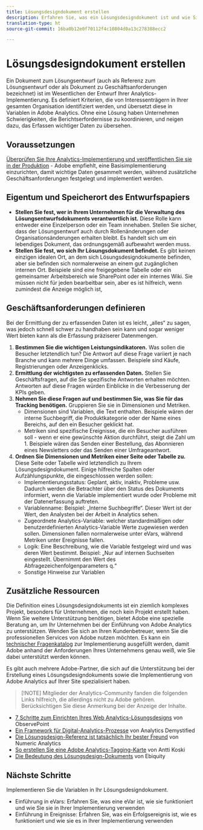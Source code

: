 ```yaml
---
title: Lösungsdesigndokument erstellen
description: Erfahren Sie, was ein Lösungsdesigndokument ist und wie Sie es in Ihrem Unternehmen verwenden können.
translation-type: ht
source-git-commit: 16ba0b12e0f70112f4c10804d0a13c278388ecc2

---
```



# Lösungsdesigndokument erstellen

Ein Dokument zum Lösungsentwurf (auch als Referenz zum Lösungsentwurf oder als Dokument zu Geschäftsanforderungen bezeichnet) ist im Wesentlichen der Entwurf Ihrer Analytics-Implementierung. Es definiert Kriterien, die von Interessenträgern in Ihrer gesamten Organisation identifiziert werden, und übersetzt diese in Variablen in Adobe Analytics. Ohne eine Lösung haben Unternehmen Schwierigkeiten, die Berichtserfordernisse zu koordinieren, und neigen dazu, das Erfassen wichtiger Daten zu übersehen.

## Voraussetzungen

[Überprüfen Sie Ihre Analytics-Implementierung und veröffentlichen Sie sie in der Produktion](../implement-with-launch/validate-publish-prod.md) - Adobe empfiehlt, eine Basisimplementierung einzurichten, damit wichtige Daten gesammelt werden, während zusätzliche Geschäftsanforderungen festgelegt und implementiert werden.

## Eigentum und Speicherort des Entwurfspapiers

* **Stellen Sie fest, wer in Ihrem Unternehmen für die Verwaltung des Lösungsentwurfsdokuments verantwortlich ist.** Diese Rolle kann entweder eine Einzelperson oder ein Team innehaben. Stellen Sie sicher, dass der Lösungsentwurf auch durch Rollenänderungen oder Organisationsänderungen erhalten bleibt. Es handelt sich um ein lebendiges Dokument, das ordnungsgemäß aufbewahrt werden muss.
* **Stellen Sie fest, wo sich Ihr Lösungsdokument befindet.** Es gibt keinen einzigen idealen Ort, an dem sich Lösungsdesigndokumente befinden, aber sie befinden sich normalerweise an einem gut zugänglichen internen Ort. Beispiele sind eine freigegebene Tabelle oder ein gemeinsamer Arbeitsbereich wie SharePoint oder ein internes Wiki. Sie müssen nicht für jeden bearbeitbar sein, aber es ist hilfreich, wenn zumindest die Anzeige möglich ist,

## Geschäftsanforderungen definieren

Bei der Ermittlung der zu erfassenden Daten ist es leicht, „alles“ zu sagen, was jedoch schnell schwer zu handhaben sein kann und sogar weniger Wert bieten kann als die Erfassung präziserer Datenmengen.

1. **Bestimmen Sie die wichtigen Leistungsindikatoren.** Was sollen die Besucher letztendlich tun? Die Antwort auf diese Frage variiert je nach Branche und kann mehrere Dinge umfassen. Beispiele sind Käufe, Registrierungen oder Anzeigenklicks.
1. **Ermittlung der wichtigsten zu erfassenden Daten.** Stellen Sie Geschäftsfragen, auf die Sie spezifische Antworten erhalten möchten. Antworten auf diese Fragen würden Einblicke in die Verbesserung der KPIs geben.
1. **Nehmen Sie diese Fragen auf und bestimmen Sie, was Sie für das Tracking benötigen.** Gruppieren Sie sie in Dimensionen und Metriken.
   * Dimensionen sind Variablen, die Text enthalten. Beispiele wären der interne Suchbegriff, die Produktkategorie oder der Name eines Bereichs, auf den ein Besucher geklickt hat.
   * Metriken sind spezifische Ereignisse, die ein Besucher ausführen soll - wenn er eine gewünschte Aktion durchführt, steigt die Zahl um 1. Beispiele wären das Senden einer Bestellung, das Abonnieren eines Newsletters oder das Senden einer Umfrageantwort.
1. **Ordnen Sie Dimensionen und Metriken einer Seite oder Tabelle zu.** Diese Seite oder Tabelle wird letztendlich zu Ihrem Lösungsdesigndokument. Einige hilfreiche Spalten oder Aufzählungspunkte, die eingeschlossen werden sollen:
   * Implementierungsstatus: Geplant, aktiv, inaktiv, Probleme usw. Dadurch werden die Betrachter über den Status des Dokuments informiert, wenn die Variable implementiert wurde oder Probleme mit der Datenerfassung auftreten.
   * Variablenname: Beispiel: „Interne Suchbegriffe“. Dieser Wert ist der Wert, den Analysten bei der Arbeit in Analytics sehen.
   * Zugeordnete Analytics-Variable: welcher standardmäßigen oder benutzerdefinierten Analytics-Variable Werte zugewiesen werden sollen. Dimensionen fallen normalerweise unter eVars, während Metriken unter Ereignisse fallen.
   * Logik: Eine Beschreibung, wie die Variable festgelegt wird und was deren Wert bestimmt. Beispiel: „Nur auf internen Suchseiten eingestellt. Übernimmt den Wert des Abfragezeichenfolgenparameters q.“
   * Sonstige Hinweise zur Variablen

## Zusätzliche Ressourcen

Die Definition eines Lösungsdesigndokuments ist ein ziemlich komplexes Projekt, besonders für Unternehmen, die noch kein Projekt erstellt haben. Wenn Sie weitere Unterstützung benötigen, bietet Adobe eine spezielle Beratung an, um Ihr Unternehmen bei der Einführung von Adobe Analytics zu unterstützen. Wenden Sie sich an Ihren Kundenbetreuer, wenn Sie die professionellen Services von Adobe nutzen möchten. Es kann ein [technischer Fragenkatalog](assets/technical-pre-implementation-questionnaire.pdf) zur Implementierung ausgefüllt werden, damit Adobe anhand der Anforderungen Ihres Unternehmens genau weiß, wie Sie dabei unterstützt werden können.

Es gibt auch mehrere Adobe-Partner, die sich auf die Unterstützung bei der Erstellung eines Lösungsdesigndokuments sowie die Implementierung von Adobe Analytics auf Ihrer Site spezialisiert haben.

> [!NOTE] Mitglieder der Analytics-Community fanden die folgenden Links hilfreich, die allerdings nicht zu Adobe gehören. Berücksichtigen Sie diese Anmerkung bei der Anzeige der Inhalte.

* [7 Schritte zum Einrichten Ihres Web Analytics-Lösungsdesigns](https://resources.observepoint.com/blog/7-steps-solution-design-data-governance) von ObservePoint
* [Ein Framework für Digital-Analytics-Prozesse](https://analyticsdemystified.com/analytics-strategy/framework-digital-analytics-process/) von Analytics Demystified
* [Die Lösungsdesign-Referenz ist tatsächlich Ihr bester Freund](http://numericanalytics.com/why-a-simple-piece-of-documentation-is-the-key-to-analytics-success-the-solution-design-reference-is-actually-your-bff/) von Numeric Analytics
* [So erstellen Sie eine Adobe Analytics-Tagging-Karte](http://www.anttikoski.fi/how-to-make-adobe-analytics-tagging-map-aka-solution-design-requirements-for-sitecatalyst-implementation/) von Antti Koski
* [Die Bedeutung des Lösungsdesign-Dokuments](https://www.ebiquity.com/news-insights/analytics/the-importance-of-the-solution-design-document) von Ebiquity

## Nächste Schritte

Implementieren Sie die Variablen in Ihr Lösungsdesigndokument.

* Einführung in eVars: Erfahren Sie, was eine eVar ist, wie sie funktioniert und wie Sie sie in Ihrer Implementierung verwenden
* Einführung in Ereignisse: Erfahren Sie, was ein Erfolgsereignis ist, wie es funktioniert und wie sie es in Ihrer Implementierung verwenden
